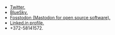 <ul class="simple-list">
  <li>
    <iconify-icon icon="line-md:twitter"></iconify-icon>
    <a target="_blank" rel="noreferrer" href="https://twitter.com/slava_trushkin">Twitter.</a>
  </li>
   <li>
    <iconify-icon icon="ri:bluesky-fill"></iconify-icon>
    <a target="_blank" rel="noreferrer" href="https://bsky.app/profile/cyberalien.dev">BlueSky.</a>
  </li>
  <li>
    <iconify-icon icon="line-md:mastodon"></iconify-icon>
    <a target="_blank" rel="noreferrer" href="https://fosstodon.org/@cyberalien">Fosstodon (Mastodon for open source software).</a>
  </li>
  <li>
    <iconify-icon icon="fa-brands:linkedin"></iconify-icon>
    <a target="_blank" rel="noreferrer" href="https://www.linkedin.com/in/trushkin/">Linked.in profile.</a>
  </li>
  <li>
    <iconify-icon icon="fa-brands:whatsapp"></iconify-icon>+372-58141572.
  </li>
</ul>
